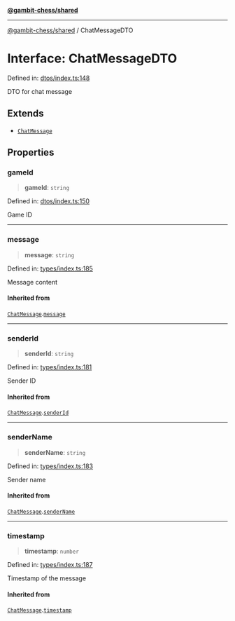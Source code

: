 [**@gambit-chess/shared**](../README.md)

***

[@gambit-chess/shared](../globals.md) / ChatMessageDTO

# Interface: ChatMessageDTO

Defined in: [dtos/index.ts:148](https://github.com/cango91/gambit-chess/blob/d79bd73a9b1359341cbe89b368f1eb5b66a60564/shared/src/dtos/index.ts#L148)

DTO for chat message

## Extends

- [`ChatMessage`](ChatMessage.md)

## Properties

### gameId

> **gameId**: `string`

Defined in: [dtos/index.ts:150](https://github.com/cango91/gambit-chess/blob/d79bd73a9b1359341cbe89b368f1eb5b66a60564/shared/src/dtos/index.ts#L150)

Game ID

***

### message

> **message**: `string`

Defined in: [types/index.ts:185](https://github.com/cango91/gambit-chess/blob/d79bd73a9b1359341cbe89b368f1eb5b66a60564/shared/src/types/index.ts#L185)

Message content

#### Inherited from

[`ChatMessage`](ChatMessage.md).[`message`](ChatMessage.md#message)

***

### senderId

> **senderId**: `string`

Defined in: [types/index.ts:181](https://github.com/cango91/gambit-chess/blob/d79bd73a9b1359341cbe89b368f1eb5b66a60564/shared/src/types/index.ts#L181)

Sender ID

#### Inherited from

[`ChatMessage`](ChatMessage.md).[`senderId`](ChatMessage.md#senderid)

***

### senderName

> **senderName**: `string`

Defined in: [types/index.ts:183](https://github.com/cango91/gambit-chess/blob/d79bd73a9b1359341cbe89b368f1eb5b66a60564/shared/src/types/index.ts#L183)

Sender name

#### Inherited from

[`ChatMessage`](ChatMessage.md).[`senderName`](ChatMessage.md#sendername)

***

### timestamp

> **timestamp**: `number`

Defined in: [types/index.ts:187](https://github.com/cango91/gambit-chess/blob/d79bd73a9b1359341cbe89b368f1eb5b66a60564/shared/src/types/index.ts#L187)

Timestamp of the message

#### Inherited from

[`ChatMessage`](ChatMessage.md).[`timestamp`](ChatMessage.md#timestamp)
